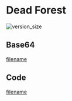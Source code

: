 # Dead Forest

![version_size](https://raw.githubusercontent.com/johnfercher/taleslab/main/cmd/procedurals/deadforest/image.png)

## Base64
[filename](https://raw.githubusercontent.com/johnfercher/taleslab/main/cmd/procedurals/deadforest/data.txt ':include :type=code')

## Code
[filename](https://raw.githubusercontent.com/johnfercher/taleslab/main/cmd/procedurals/deadforest/main.go ':include :type=code')